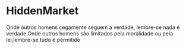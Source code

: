 # HiddenMarket
Onde outros homens cegamente seguem a verdade, lembre-se nada é verdade.Onde outros homens são limitados pela moralidade ou pela lei,lembre-se tudo é permitido
